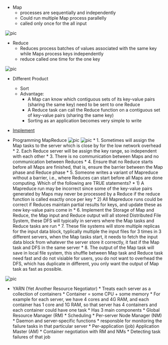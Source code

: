 * Map
    * processes are sequentially and independently 
    * Could run multiple Map process parallelly 
    * called only once for the all input 

![pic](https://cloud.githubusercontent.com/assets/9062406/8224568/acd7638e-153d-11e5-8679-c29ee8b639f8.png)

* Reduce
    * Reduces process batches of values associated with the same key while Maps process keys independently
    * reduce called one time for the one key 

![pic](https://cloud.githubusercontent.com/assets/9062406/8224561/9744f64e-153d-11e5-81ef-fdcab0f66b1a.png)

* Different Product
    * Sort
    * Advantage:
      * A Map can know which contiguous sets of its key-value pairs (sharing the same key) need to be sent to one Reduce
      * A Reduce task can call the Reduce function on a contiguous set of key-value pairs (sharing the same key)
      * Sorting as an application becomes very simple to write

* [Implement](https://github.com/UmassJin/Leetcode/blob/master/Design/OS_concepts/Design_Map_Reduce.py)

* Programming MapReduce
![pic](https://cloud.githubusercontent.com/assets/9062406/8266036/602361ce-16cc-11e5-96d5-c904b4b694a7.png)
![pic](https://cloud.githubusercontent.com/assets/9062406/8266038/7b1fe20e-16cc-11e5-943e-ba683e4e534c.png)
      * 1. Sometimes will assign the Map tasks to the server which is close by for the low network overhead 
      * 2. Each Reduce server will be assign the key range, so independent with each other 
      * 3. There is no communication between Maps and no communication between Reduces 
      * 4. Ensure that no Reduce starts before all Maps are finished, that is, ensure the barrier between the Map phase and Reduce phase 
      * 5. Someone writes a variant of Mapreduce without a barrier, i.e., where Reduces can start before all Maps are done computing. Which of the following are TRUE statements?
         * 1) A Mapreduce run may be incorrect since some of the key-value pairs generated by Maps may never be processed by a Reduce if the reduce function is called exactly once per key
         * 2) All Mapreduce runs could be correct if Reduces maintain partial results for keys, and update these as new key-value pairs come in
      * 6. Implement the Storage of Map and Reduce, the Map input and Reduce output will all stored Distributed File System, these DFS will typically in servers where the Map tasks and Reduce tasks are run
      * 7. These file systems will store multiple replicas for the input data block, typlically multiple the input files for 3 times in 3 different servers, when the Map tasks start, it needs to fetch the input data block from whatever the server store it correctly, it fast if the Map task and DFS in the same server
      * 8. The output of the Map task will save in local file system, this shuffle between Map task and Reduce task need fast and do not visiable for users, you do not want to overhead the DFS, which has duplicate in different, you only want the output of Map task as fast as possible.

![pic](https://cloud.githubusercontent.com/assets/9062406/8268024/90888042-172b-11e5-92d0-5b333ddff6d9.png)

* YARN (Yet Another Resource Negotiator)
      * Treats each server as a collection of containers
         * Container = some CPU + some memory
         * For example for each server, we have 4 cores and 4G RAM, and each container has 1 core and 1G RAM, so that server has 4 containers and each container could have one task 
      * Has 3 main components
         * Global Resource Manager (RM)
            * Scheduling
         * Per-server Node Manager (NM)
            * Daemon and server-specific functions
            * responsble for monitoring the failure tasks in that particular server 
         * Per-application (job) Application Master (AM)
            * Container negotiation with RM and NMs
            * Detecting task failures of that job
       
      
